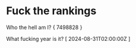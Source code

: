 # Fuck the rankings

Who the hell am I?
{ 7498828 }

What fucking year is it?
[ 2024-08-31T02:00:00Z ]
